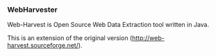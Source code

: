 ### WebHarvester
Web-Harvest is Open Source Web Data Extraction tool written in Java. 

This is an extension of the original version (http://web-harvest.sourceforge.net/).

